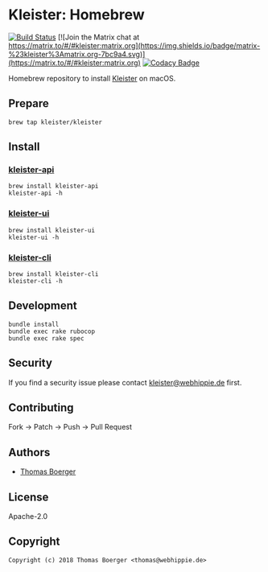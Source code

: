 # Kleister: Homebrew

[![Build Status](https://cloud.drone.io/api/badges/kleister/homebrew-kleister/status.svg)](https://cloud.drone.io/kleister/homebrew-kleister)
[![Join the Matrix chat at https://matrix.to/#/#kleister:matrix.org](https://img.shields.io/badge/matrix-%23kleister%3Amatrix.org-7bc9a4.svg)](https://matrix.to/#/#kleister:matrix.org)
[![Codacy Badge](https://app.codacy.com/project/badge/Grade/ba764ae23b89464c98160567bbfb04f8)](https://www.codacy.com/gh/kleister/homebrew-kleister/dashboard?utm_source=github.com&amp;utm_medium=referral&amp;utm_content=kleister/homebrew-kleister&amp;utm_campaign=Badge_Grade)

Homebrew repository to install [Kleister](https://kleister.tech) on macOS.

## Prepare

```console
brew tap kleister/kleister
```

## Install

### [kleister-api](https://github.com/kleister/kleister-api)

```console
brew install kleister-api
kleister-api -h
```

### [kleister-ui](https://github.com/kleister/kleister-ui)

```console
brew install kleister-ui
kleister-ui -h
```

### [kleister-cli](https://github.com/kleister/kleister-cli)

```console
brew install kleister-cli
kleister-cli -h
```

## Development

```console
bundle install
bundle exec rake rubocop
bundle exec rake spec
```

## Security

If you find a security issue please contact kleister@webhippie.de first.

## Contributing

Fork -> Patch -> Push -> Pull Request

## Authors

-   [Thomas Boerger](https://github.com/tboerger)

## License

Apache-2.0

## Copyright

```console
Copyright (c) 2018 Thomas Boerger <thomas@webhippie.de>
```
